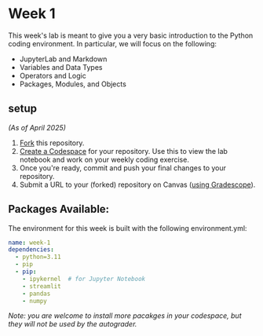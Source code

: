 # Week 1

This week's lab is meant to give you a very basic introduction to the Python coding environment. In particular, we will focus on the following:

- JupyterLab and Markdown
- Variables and Data Types
- Operators and Logic
- Packages, Modules, and Objects

## setup

*(As of April 2025)*

1. [Fork](https://docs.github.com/en/pull-requests/collaborating-with-pull-requests/working-with-forks/fork-a-repo#forking-a-repository) this repository.
2. [Create a Codespace](https://docs.github.com/en/codespaces/developing-in-a-codespace/creating-a-codespace-for-a-repository#creating-a-codespace-for-a-repository) for your repository. Use this to view the lab notebook and work on your weekly coding exercise.
3. Once you're ready, commit and push your final changes to your repository.
4. Submit a URL to your (forked) repository on Canvas ([using Gradescope](https://guides.gradescope.com/hc/en-us/articles/21865616724749-Submitting-a-Code-assignment)).

## Packages Available:

The environment for this week is built with the following environment.yml:

```yml
name: week-1
dependencies:
  - python=3.11
  - pip
  - pip:
    - ipykernel  # for Jupyter Notebook
    - streamlit
    - pandas
    - numpy
```

*Note: you are welcome to install more pacakges in your codespace, but they will not be used by the autograder.*
